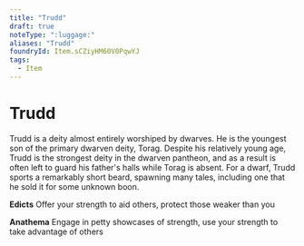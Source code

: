 ```yaml
---
title: "Trudd"
draft: true
noteType: ":luggage:"
aliases: "Trudd"
foundryId: Item.sCZiyHM60V0PqwYJ
tags:
  - Item
---
```


# Trudd

Trudd is a deity almost entirely worshiped by dwarves. He is the youngest son of the primary dwarven deity, Torag. Despite his relatively young age, Trudd is the strongest deity in the dwarven pantheon, and as a result is often left to guard his father's halls while Torag is absent. For a dwarf, Trudd sports a remarkably short beard, spawning many tales, including one that he sold it for some unknown boon.

**Edicts** Offer your strength to aid others, protect those weaker than you

**Anathema** Engage in petty showcases of strength, use your strength to take advantage of others
